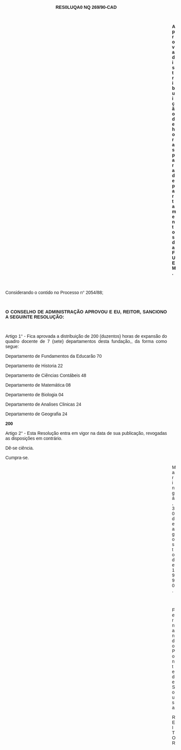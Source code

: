<BODY>

<B><FONT FACE="Arial"><P ALIGN="CENTER">RES0LUQA0 NQ 269/90-CAD</P>
<P ALIGN="CENTER"></P>
<P ALIGN="CENTER">&nbsp;</P><DIR>
<DIR>
<DIR>
<DIR>
<DIR>
<DIR>
<DIR>
<DIR>
<DIR>
<DIR>
<DIR>
<DIR>
<DIR>

<P ALIGN="JUSTIFY">Aprova distribui&ccedil;&atilde;o de horas para departamentos da FUEM.</P>
<P ALIGN="JUSTIFY"></P>
<P ALIGN="JUSTIFY">&nbsp;</P></DIR>
</DIR>
</DIR>
</DIR>
</DIR>
</DIR>
</DIR>
</DIR>
</DIR>
</DIR>
</DIR>
</DIR>
</DIR>

</B><P ALIGN="JUSTIFY">Considerando o contido no Processo n° 2054/88;</P>
<P ALIGN="JUSTIFY"></P>
<P ALIGN="JUSTIFY">&nbsp;</P>
<B><P ALIGN="JUSTIFY">O CONSELHO DE ADMINISTRA&Ccedil;&Atilde;O APROVOU E EU, REITOR, SANCIONO A SEGUINTE RESOLU&Ccedil;&Atilde;O:</P>
</B><P ALIGN="JUSTIFY"></P>
<P ALIGN="JUSTIFY">&nbsp;</P>
<P ALIGN="JUSTIFY">Artigo 1° - Fica aprovada a distribui&ccedil;&atilde;o de 200 (duzentos) horas de expans&atilde;o do quadro docente de 7 (sete) departamentos desta funda&ccedil;&atilde;o,, da forma como segue:</P>
<P ALIGN="JUSTIFY">Departamento de Fundamentos da Educar&atilde;o &#9;70</P>
<P ALIGN="JUSTIFY">Departamento de Historia &#9;22</P>
<P ALIGN="JUSTIFY">Departamento de Ci&ecirc;ncias Cont&aacute;beis &#9;48</P>
<P ALIGN="JUSTIFY">Departamento de Matem&aacute;tica &#9;08</P>
<P ALIGN="JUSTIFY">Departamento de Biologia &#9;04</P>
<P ALIGN="JUSTIFY">Departamento de Analises Clinicas &#9;24</P>
<P ALIGN="JUSTIFY">Departamento de Geografia &#9;24</P>
<P ALIGN="JUSTIFY">&#9;<B>200</P>
</B><P ALIGN="JUSTIFY"></P>
<P ALIGN="JUSTIFY">Artigo 2° - Esta Resolu&ccedil;&atilde;o entra em vigor na data de sua publica&ccedil;&atilde;o, revogadas as disposi&ccedil;&otilde;es em contr&aacute;rio.</P>
<P ALIGN="JUSTIFY">D&ecirc;-se ci&ecirc;ncia.</P>
<P ALIGN="JUSTIFY">Cumpra-se.</P><DIR>
<DIR>
<DIR>
<DIR>
<DIR>
<DIR>
<DIR>
<DIR>
<DIR>
<DIR>
<DIR>
<DIR>
<DIR>

<P ALIGN="JUSTIFY">Maring&aacute;, 30  de agosto de 1990.</P>
<P ALIGN="JUSTIFY"></P>
<P ALIGN="JUSTIFY">&nbsp;</P>
<P ALIGN="JUSTIFY">Fernando Ponte de Sousa</P>
<P ALIGN="JUSTIFY">REITOR</P>
<P ALIGN="JUSTIFY"></P></DIR>
</DIR>
</DIR>
</DIR>
</DIR>
</DIR>
</DIR>
</DIR>
</DIR>
</DIR>
</DIR>
</DIR>
</DIR>
</FONT></BODY>

